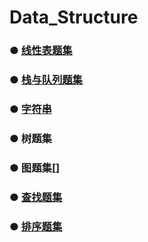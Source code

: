 # Data_Structure


### ● [线性表题集](https://github.com/fang0jun/Data_Structure/blob/master/%E7%BA%BF%E6%80%A7%E8%A1%A8/README.md)

### ● [栈与队列题集](https://github.com/fang0jun/Data_Structure/blob/master/%E6%A0%88%E4%B8%8E%E9%98%9F%E5%88%97/README.md)

### ● [字符串](https://github.com/fang0jun/Data_Structure/blob/master/%E5%AD%97%E7%AC%A6%E4%B8%B2/README.md)

### ● 树题集

### ● 图题集[]

### ● [查找题集](https://github.com/fang0jun/Data_Structure/blob/master/%E6%9F%A5%E6%89%BE/README.md)

### ● [排序题集](https://github.com/fang0jun/Data_Structure/blob/master/%E6%8E%92%E5%BA%8F/README.md)